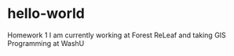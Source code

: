 # hello-world
Homework 1
I am currently working at Forest ReLeaf and taking GIS Programming at WashU
